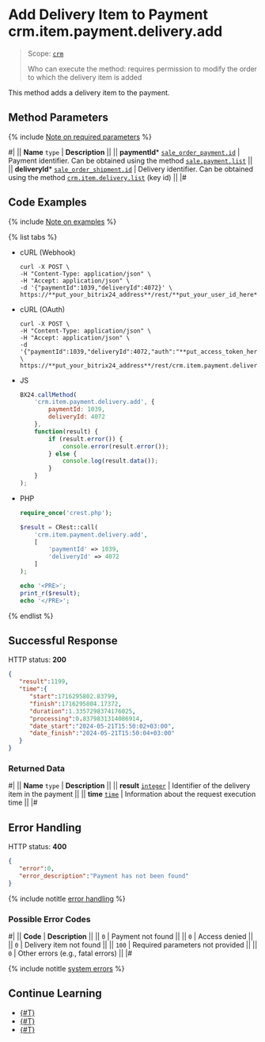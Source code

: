 # Add Delivery Item to Payment crm.item.payment.delivery.add

> Scope: [`crm`](../../../../scopes/permissions.md)
>
> Who can execute the method: requires permission to modify the order to which the delivery item is added

This method adds a delivery item to the payment.

## Method Parameters

{% include [Note on required parameters](../../../../../_includes/required.md) %}

#|
|| **Name**
`type` | **Description** ||
|| **paymentId***
[`sale_order_payment.id`](../../../../sale/data-types.md#sale_order_payment) | Payment identifier.
Can be obtained using the method [`sale.payment.list`](../../../../sale/payment/sale-payment-list.md) ||
|| **deliveryId***
[`sale_order_shipment.id`](../../../../sale/data-types.md#sale_order_shipment) | Delivery identifier.
Can be obtained using the method [`crm.item.delivery.list`](../../delivery/crm-item-delivery-list.md) (key id) ||
|#

## Code Examples

{% include [Note on examples](../../../../../_includes/examples.md) %}

{% list tabs %}

- cURL (Webhook)

    ```http
    curl -X POST \
    -H "Content-Type: application/json" \
    -H "Accept: application/json" \
    -d '{"paymentId":1039,"deliveryId":4072}' \
    https://**put_your_bitrix24_address**/rest/**put_your_user_id_here**/**put_your_webhook_here**/crm.item.payment.delivery.add
    ```

- cURL (OAuth) 

    ```http
    curl -X POST \
    -H "Content-Type: application/json" \
    -H "Accept: application/json" \
    -d '{"paymentId":1039,"deliveryId":4072,"auth":"**put_access_token_here**"}' \
    https://**put_your_bitrix24_address**/rest/crm.item.payment.delivery.add
    ```

- JS

    ```js
    BX24.callMethod(
        'crm.item.payment.delivery.add', {
            paymentId: 1039,
            deliveryId: 4072
        },
        function(result) {
            if (result.error()) {
                console.error(result.error());
            } else {
                console.log(result.data());
            }
        }
    );
    ```

- PHP

    ```php
    require_once('crest.php');

    $result = CRest::call(
        'crm.item.payment.delivery.add',
        [
            'paymentId' => 1039,
            'deliveryId' => 4072
        ]
    );

    echo '<PRE>';
    print_r($result);
    echo '</PRE>';
    ```

{% endlist %}

## Successful Response

HTTP status: **200**

```json
{
   "result":1199,
   "time":{
      "start":1716295802.83799,
      "finish":1716295804.17372,
      "duration":1.3357298374176025,
      "processing":0.8379831314086914,
      "date_start":"2024-05-21T15:50:02+03:00",
      "date_finish":"2024-05-21T15:50:04+03:00"
   }
}
```

### Returned Data

#|
|| **Name**
`type` | **Description** ||
|| **result**
[`integer`](../../../../data-types.md) | Identifier of the delivery item in the payment ||
|| **time**
[`time`](../../../../data-types.md) | Information about the request execution time ||
|#

## Error Handling

HTTP status: **400**

```json
{
   "error":0,
   "error_description":"Payment has not been found"
}
```

{% include notitle [error handling](../../../../../_includes/error-info.md) %}

### Possible Error Codes

#|
|| **Code** | **Description** ||
|| `0` | Payment not found ||
|| `0` | Access denied ||
|| `0` | Delivery item not found ||
|| `100` | Required parameters not provided ||
|| `0` | Other errors (e.g., fatal errors) ||
|#

{% include notitle [system errors](../../../../../_includes/system-errors.md) %}

## Continue Learning

- [{#T}](./crm-item-payment-delivery-list.md)
- [{#T}](./crm-item-payment-delivery-delete.md)
- [{#T}](./crm-item-payment-delivery-set-delivery.md)